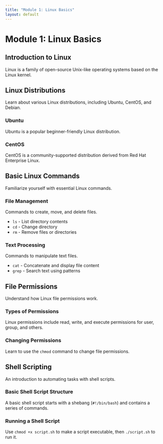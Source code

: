 ```yaml
---
title: "Module 1: Linux Basics"
layout: default
---
```


# Module 1: Linux Basics

## Introduction to Linux
Linux is a family of open-source Unix-like operating systems based on the Linux kernel.

## Linux Distributions
Learn about various Linux distributions, including Ubuntu, CentOS, and Debian.

### Ubuntu
Ubuntu is a popular beginner-friendly Linux distribution.

### CentOS
CentOS is a community-supported distribution derived from Red Hat Enterprise Linux.

## Basic Linux Commands
Familiarize yourself with essential Linux commands.

### File Management
Commands to create, move, and delete files.

- `ls` - List directory contents
- `cd` - Change directory
- `rm` - Remove files or directories

### Text Processing
Commands to manipulate text files.

- `cat` - Concatenate and display file content
- `grep` - Search text using patterns

## File Permissions
Understand how Linux file permissions work.

### Types of Permissions
Linux permissions include read, write, and execute permissions for user, group, and others.

### Changing Permissions
Learn to use the `chmod` command to change file permissions.

## Shell Scripting
An introduction to automating tasks with shell scripts.

### Basic Shell Script Structure
A basic shell script starts with a shebang (`#!/bin/bash`) and contains a series of commands.

### Running a Shell Script
Use `chmod +x script.sh` to make a script executable, then `./script.sh` to run it.
